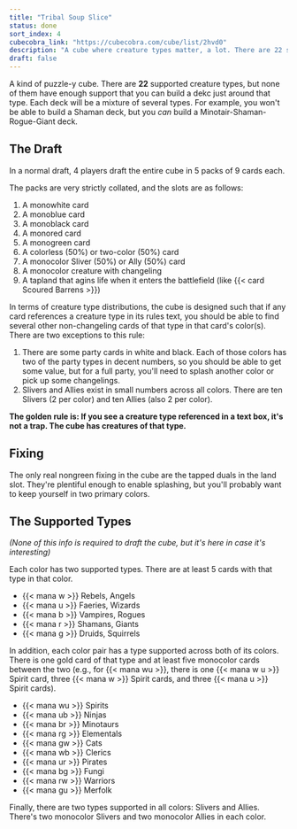 ```yaml
---
title: "Tribal Soup Slice"
status: done
sort_index: 4
cubecobra_link: "https://cubecobra.com/cube/list/2hvd0"
description: "A cube where creature types matter, a lot. There are 22 supported types!"
draft: false
---
```


A kind of puzzle-y cube. There are **22** supported creature types, but none of them have enough support that you can build a dekc just around that type. Each deck will be a mixture of several types. For example, you won't be able to build a Shaman deck, but you _can_ build a Minotair-Shaman-Rogue-Giant deck.


## The Draft

In a normal draft, 4 players draft the entire cube in 5 packs of 9 cards each.

The packs are very strictly collated, and the slots are as follows:

  1. A monowhite card
  2. A monoblue card
  3. A monoblack card
  4. A monored card
  5. A monogreen card
  6. A colorless (50%) or two-color (50%) card
  7. A monocolor Sliver (50%) or Ally (50%) card
  8. A monocolor creature with changeling
  9. A tapland that agins life when it enters the battlefield (like {{< card Scoured Barrens >}})

In terms of creature type distributions, the cube is designed such that if any card references a creature type in its rules text, you should be able to find several other non-changeling cards of that type in that card's color(s). There are two exceptions to this rule:

  1. There are some party cards in white and black. Each of those colors has two of the party types in decent numbers, so you should be able to get some value, but for a full party, you'll need to splash another color or pick up some changelings.
  2. Slivers and Allies exist in small numbers across all colors. There are ten Slivers (2 per color) and ten Allies (also 2 per color).

**The golden rule is: If you see a creature type referenced in a text box, it's not a trap. The cube has creatures of that type.**


## Fixing

The only real nongreen fixing in the cube are the tapped duals in the land slot. They're plentiful enough to enable splashing, but you'll probably want to keep yourself in two primary colors.


## The Supported Types

_(None of this info is required to draft the cube, but it's here in case it's interesting)_

Each color has two supported types. There are at least 5 cards with that type in that color.

  * {{< mana w >}} Rebels, Angels
  * {{< mana u >}} Faeries, Wizards
  * {{< mana b >}} Vampires, Rogues
  * {{< mana r >}} Shamans, Giants
  * {{< mana g >}} Druids, Squirrels

In addition, each color pair has a type supported across both of its colors. There is one gold card of that type and at least five monocolor cards between the two (e.g., for {{< mana wu >}}, there is one {{< mana w u >}} Spirit card, three {{< mana w >}} Spirit cards, and three {{< mana u >}} Spirit cards).

  * {{< mana wu >}} Spirits
  * {{< mana ub >}} Ninjas
  * {{< mana br >}} Minotaurs
  * {{< mana rg >}} Elementals
  * {{< mana gw >}} Cats
  * {{< mana wb >}} Clerics
  * {{< mana ur >}} Pirates
  * {{< mana bg >}} Fungi
  * {{< mana rw >}} Warriors
  * {{< mana gu >}} Merfolk

Finally, there are two types supported in all colors: Slivers and Allies. There's two monocolor Slivers and two monocolor Allies in each color.